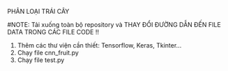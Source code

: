PHÂN LOẠI TRÁI CÂY


#NOTE: Tải xuống toàn bộ repository và THAY ĐỔI ĐƯỜNG DẪN ĐẾN FILE DATA TRONG CÁC FILE CODE !! 
1. Thêm các thư viện cần thiết: Tensorflow, Keras, Tkinter...
2. Chạy file cnn_fruit.py 
3. Chạy file test.py
